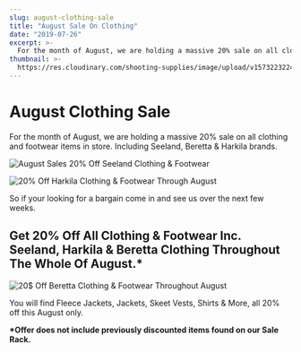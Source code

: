 ```yaml
---
slug: august-clothing-sale
title: "August Sale On Clothing"
date: "2019-07-26"
excerpt: >-
  For the month of August, we are holding a massive 20% sale on all clothing and footwear items in store.
thumbnail: >-
  https://res.cloudinary.com/shooting-supplies/image/upload/v1573223224/August-Sale_cpllax_jmbv2n.jpg
---
```


# **August Clothing Sale**

For the month of August, we are holding a massive 20% sale on all clothing and footwear items in store. Including Seeland, Beretta & Harkila brands.

![August Sales 20% Off Seeland Clothing & Footwear](https://shootingsuppliesltd.co.uk/wp-content/uploads/2019/09/Seeland-Logo.png)

![20% Off Harkila Clothing & Footwear Through August](https://shootingsuppliesltd.co.uk/wp-content/uploads/2019/09/Harkila-Logo.png)

So if your looking for a bargain come in and see us over the next few weeks.

## Get 20% Off All Clothing & Footwear Inc. Seeland, Harkila & Beretta Clothing Throughout The Whole Of August.\*

![20$ Off Beretta Clothing & Footwear Throughout August](https://shootingsuppliesltd.co.uk/wp-content/uploads/2019/09/Beretta-Logo.png)

You will find Fleece Jackets, Jackets, Skeet Vests, Shirts & More, all 20% off this August only.

**\*Offer does not include previously discounted items found on our Sale Rack.**
